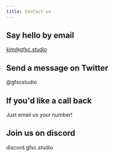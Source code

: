 ```yaml
---
title: Contact us
---
```


## Say hello by email
kim@gfsc.studio

## Send a message on Twitter
@gfscstudio

## If you'd like a call back
Just email us your number!

## Join us on discord
discord.gfsc.studio